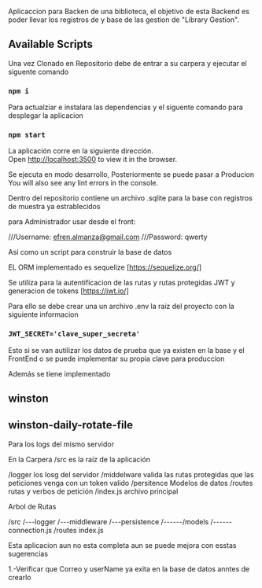 Aplicaccion para Backen de una biblioteca, el objetivo de esta Backend es poder llevar los registros de y base de las gestion de "Library Gestion".

## Available Scripts

Una vez Clonado en Repositorio debe de entrar a su carpera y ejecutar el siguente comando

### `npm i`

Para actualziar e instalara las dependencias y el siguente comando para desplegar la aplicacion

### `npm start`

La aplicación corre en la siguiente dirección.<br />
Open [http://localhost:3500](http://localhost:3500) to view it in the browser.

Se ejecuta en modo desarrollo, Posteriormente se puede pasar a Producion<br />
You will also see any lint errors in the console.

Dentro del repositorio contiene un archivo .sqlite para la base con registros de muestra ya estrablecidos

para Administrador usar desde el front:
<!--Solo datos de pruebas estos se pueden modificar ya teniendo corriendo el servidor-->
///Username: efren.almanza@gmail.com
///Password: qwerty

Así como un script para construir la base de datos

EL ORM implementado es sequelize [https://sequelize.org/]

Se utiliza para la autentificacion de las rutas y rutas protegidas JWT y generacion de tokens [https://jwt.io/]

Para ello se debe crear una un archivo .env la raiz del proyecto con la siguiente informacion

### `JWT_SECRET='clave_super_secreta'`

Esto si se van autilizar los datos de prueba que ya existen en la base y el FrontEnd o se puede implementar su propia clave para produccion

Además se tiene implementado
## winston
## winston-daily-rotate-file

Para los logs del mismo servidor

En la Carpera /src es la raíz de la aplicación

/logger los losg del servidor
/middelware valida las rutas protegidas que las peticiones venga con un token valido
/persitence Modelos de datos
/routes  rutas y verbos de petición
/index.js archivo principal

Arbol de Rutas

/src
/---logger
/---middleware
/---persistence
/------/models
/------connection.js
/routes
index.js

 Esta aplicacion aun no esta completa aun se puede mejora con esstas sugerencias

 1.-Verificar que Correo y userName ya exita en la base de datos anntes de crearlo
 

